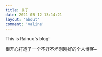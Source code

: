 ```yaml
---
title: 关于
date: 2021-05-12 13:14:21
layout: 'about'
comment: 'valine'
---
```


This is Rainux's blog!

很开心打造了一个不好不坏刚刚好的个人博客~